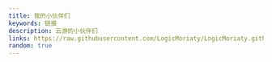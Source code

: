 ```yaml
---
title: 我的小伙伴们
keywords: 链接
description: 云游的小伙伴们
links: https://raw.githubusercontent.com/LogicMoriaty/LogicMoriaty.github.io/main/links.json
random: true
---
```


<YunLinks :links="frontmatter.links" :random="frontmatter.random" />

